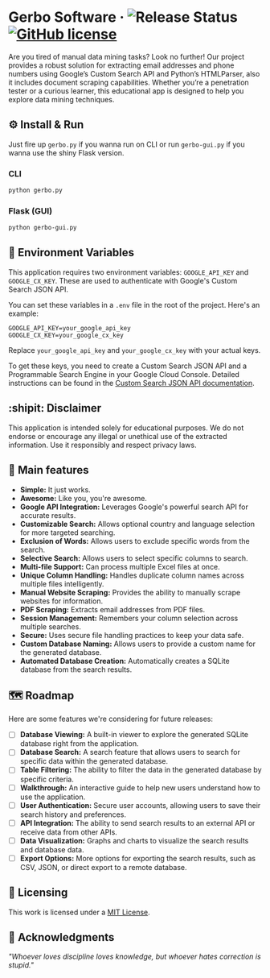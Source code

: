 # Gerbo Software &middot; ![Release Status](https://img.shields.io/badge/release-v2.2.0-green) [![GitHub license](https://img.shields.io/badge/license-MIT-blue.svg)](LICENSE)

Are you tired of manual data mining tasks? Look no further! Our project provides a robust solution for extracting email addresses and phone numbers using Google’s Custom Search API and Python’s HTMLParser, also it includes document scraping capabilities. Whether you’re a penetration tester or a curious learner, this educational app is designed to help you explore data mining techniques.

## :gear: Install & Run

Just fire up `gerbo.py` if you wanna run on CLI or run `gerbo-gui.py` if you wanna use the shiny Flask version.

### CLI

```bash
python gerbo.py
```

### Flask (GUI)

```bash
python gerbo-gui.py
```

## :key: Environment Variables

This application requires two environment variables: `GOOGLE_API_KEY` and `GOOGLE_CX_KEY`. These are used to authenticate with Google's Custom Search JSON API.

You can set these variables in a `.env` file in the root of the project. Here's an example:

```plaintext
GOOGLE_API_KEY=your_google_api_key
GOOGLE_CX_KEY=your_google_cx_key
```

Replace `your_google_api_key` and `your_google_cx_key` with your actual keys.

To get these keys, you need to create a Custom Search JSON API and a Programmable Search Engine in your Google Cloud Console. Detailed instructions can be found in the [Custom Search JSON API documentation](https://developers.google.com/custom-search/v1/overview).

## :shipit: Disclaimer

This application is intended solely for educational purposes. We do not endorse or encourage any illegal or unethical use of the extracted information. Use it responsibly and respect privacy laws.

## :star2: Main features

- **Simple:** It just works.
- **Awesome:** Like you, you're awesome.
- **Google API Integration:** Leverages Google's powerful search API for accurate results.
- **Customizable Search:** Allows optional country and language selection for more targeted searching.
- **Exclusion of Words:** Allows users to exclude specific words from the search.
- **Selective Search:** Allows users to select specific columns to search.
- **Multi-file Support:** Can process multiple Excel files at once.
- **Unique Column Handling:** Handles duplicate column names across multiple files intelligently.
- **Manual Website Scraping:** Provides the ability to manually scrape websites for information.
- **PDF Scraping:** Extracts email addresses from PDF files.
- **Session Management:** Remembers your column selection across multiple searches.
- **Secure:** Uses secure file handling practices to keep your data safe.
- **Custom Database Naming:** Allows users to provide a custom name for the generated database.
- **Automated Database Creation:** Automatically creates a SQLite database from the search results.

## :world_map: Roadmap

Here are some features we're considering for future releases:

- [ ] **Database Viewing:** A built-in viewer to explore the generated SQLite database right from the application.
- [ ] **Database Search:** A search feature that allows users to search for specific data within the generated database.
- [ ] **Table Filtering:** The ability to filter the data in the generated database by specific criteria.
- [ ] **Walkthrough:** An interactive guide to help new users understand how to use the application.
- [ ] **User Authentication:** Secure user accounts, allowing users to save their search history and preferences.
- [ ] **API Integration:** The ability to send search results to an external API or receive data from other APIs.
- [ ] **Data Visualization:** Graphs and charts to visualize the search results and database data.
- [ ] **Export Options:** More options for exporting the search results, such as CSV, JSON, or direct export to a remote database.

## :scroll: Licensing

This work is licensed under a [MIT License](LICENSE).

## :brain: Acknowledgments

_"Whoever loves discipline loves knowledge, but whoever hates correction is stupid."_
